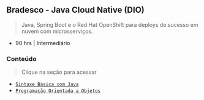## Bradesco - Java Cloud Native (DIO)

> Java, Spring Boot e o Red Hat OpenShift para deploys de sucesso em nuvem com microsserviços.
- 90 hrs | Intermediário

### Conteúdo

> Clique na seção para acessar 
- [`Sintaxe Básica com Java`](Java-Sintaxe/README.md)
- [`Programação Orientada a Objetos`](Java-POO/README.md)